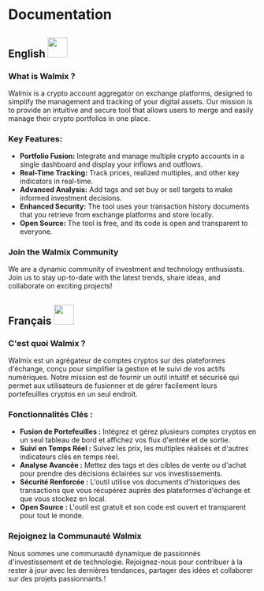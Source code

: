 
<h1> Documentation </h1>

<h2>English <img  src="https://upload.wikimedia.org/wikipedia/commons/thumb/a/a5/Flag_of_the_United_Kingdom_%281-2%29.svg/255px-Flag_of_the_United_Kingdom_%281-2%29.svg.png" style="width:40px" /> </h2> 

<h3>What is Walmix ? </h3> 

<p>Walmix is a crypto account aggregator on exchange platforms, designed to simplify the management and tracking of your digital assets. Our mission is to provide an intuitive and secure tool that allows users to merge and easily manage their crypto portfolios in one place.</p>

<h3>Key Features:</h3>
<ul>
  <li><b>Portfolio Fusion:</b> Integrate and manage multiple crypto accounts in a single dashboard and display your inflows and outflows.</li>
  <li><b>Real-Time Tracking:</b> Track prices, realized multiples, and other key indicators in real-time.</li>
  <li><b>Advanced Analysis:</b> Add tags and set buy or sell targets to make informed investment decisions.</li>
  <li><b>Enhanced Security:</b> The tool uses your transaction history documents that you retrieve from exchange platforms and store locally.</li>
  <li><b>Open Source:</b> The tool is free, and its code is open and transparent to everyone.</li>
</ul>

<h3>Join the Walmix Community</h3>
<p>We are a dynamic community of investment and technology enthusiasts. Join us to stay up-to-date with the latest trends, share ideas, and collaborate on exciting projects!</p>



<h2>Français <img  src="https://upload.wikimedia.org/wikipedia/commons/thumb/c/c3/Flag_of_France.svg/langfr-225px-Flag_of_France.svg.png" style="width:40px" /> </h2> 

<h3>C'est quoi Walmix ? </h3> 

<p>Walmix est un agrégateur de comptes cryptos sur des plateformes d'échange, conçu pour simplifier la gestion et le suivi de vos actifs numériques. Notre mission est de fournir un outil intuitif et sécurisé qui permet aux utilisateurs de fusionner et de gérer facilement leurs portefeuilles cryptos en un seul endroit.</p> 

<h3>Fonctionnalités Clés :</h3> <ul> <li><b>Fusion de Portefeuilles :</b> Intégrez et gérez plusieurs comptes cryptos en un seul tableau de bord et affichez vos flux d'entrée et de sortie.</span></li> <li><b>Suivi en Temps Réel :</b> Suivez les prix, les multiples réalisés et d'autres indicateurs clés en temps réel.</span></li> <li><b>Analyse Avancée :</b> Mettez des tags et des cibles de vente ou d'achat pour prendre des décisions éclairées sur vos investissements.</span></li> <li><b>Sécurité Renforcée :</b> L'outil utilise vos documents d'historiques des transactions que vous récupérez auprès des plateformes d'échange et que vous stockez en local.</span></li> <li><b>Open Source :</b> L'outil est gratuit et son code est ouvert et transparent pour tout le monde.</span></li> </ul> 

<h3>
Rejoignez la Communauté Walmix 
</h3>
Nous sommes une communauté dynamique de passionnés d'investissement et de technologie. Rejoignez-nous pour contribuer à la rester à jour avec les dernières tendances, partager des idées et collaborer sur des projets passionnants.!


